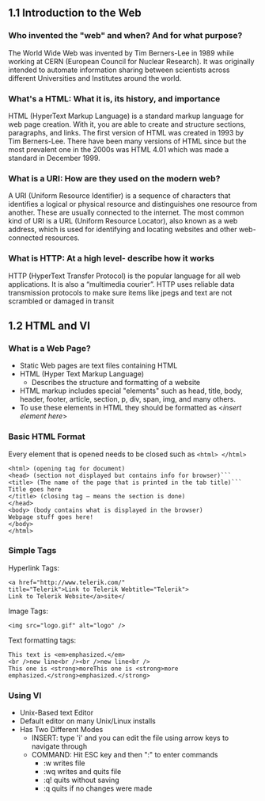 ## 1.1 Introduction to the Web

### Who invented the "web" and when? And for what purpose?
The World Wide Web was invented by Tim Berners-Lee in 1989 while working at CERN
(European Council for Nuclear Research). It was originally intended to automate
information sharing between scientists across different Universities and Institutes
around the world.

### What's a HTML: What it is, its history, and importance
HTML (HyperText Markup Language) is a standard markup language for web page
creation. With it, you are able to create and structure sections, paragraphs, and links.
The first version of HTML was created in 1993 by Tim Berners-Lee. There have been
many versions of HTML since but the most prevalent one in the 2000s was HTML 4.01
which was made a standard in December 1999.

### What is a URI: How are they used on the modern web?
A URI (Uniform Resource Identifier) is a sequence of characters that identifies a logical
or physical resource and distinguishes one resource from another. These are usually
connected to the internet. The most common kind of URI is a URL (Uniform Resource
Locator), also known as a web address, which is used for identifying and locating
websites and other web-connected resources.

### What is HTTP: At a high level- describe how it works
HTTP (HyperText Transfer Protocol) is the popular language for all web applications. It
is also a “multimedia courier”. HTTP uses reliable data transmission protocols to make
sure items like jpegs and text are not scrambled or damaged in transit

## 1.2 HTML and VI

### What is a Web Page?
* Static Web pages are text files containing HTML
* HTML (Hyper Text Markup Language)
    * Describes the structure and formatting of a website
* HTML markup includes special "elements" such as head, title, body, header, footer, article, section, p, div, span, img, and many others.
*  To use these elements in HTML they should be formatted as <*insert element here*>

### Basic HTML Format

Every element that is opened needs to be closed such as ```<html> </html>```
```
<html> (opening tag for document)
<head> (section not displayed but contains info for browser)```
<title> (The name of the page that is printed in the tab title)```
Title goes here
</title> (closing tag – means the section is done)
</head>
<body> (body contains what is displayed in the browser)
Webpage stuff goes here!
</body>
</html>
```

### Simple Tags

Hyperlink Tags:
```
<a href="http://www.telerik.com/" 
title="Telerik">Link to Telerik Webtitle="Telerik">
Link to Telerik Website</a>site</
```
Image Tags:
```
<img src="logo.gif" alt="logo" />
```
Text formatting tags:
```
This text is <em>emphasized.</em>
<br />new line<br /><br />new line<br />
This one is <strong>moreThis one is <strong>more
emphasized.</strong>emphasized.</strong>
```

### Using VI
* Unix-Based text Editor
* Default editor on many Unix/Linux installs
* Has Two Different Modes
   * INSERT: type 'i' and you can edit the file using arrow keys to navigate through
   * COMMAND: Hit ESC key and then ":" to enter commands
      * :w writes file
      * :wq writes and quits file
      * :q! quits without saving
      * :q quits if no changes were made
